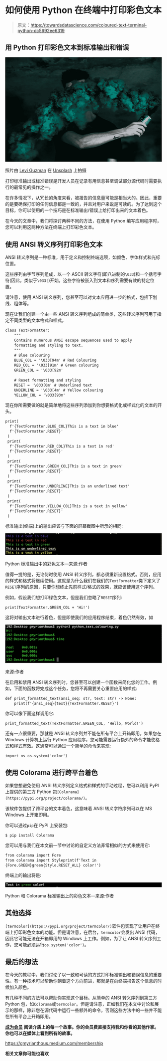 # 如何使用 Python 在终端中打印彩色文本

> 原文：<https://towardsdatascience.com/coloured-text-terminal-python-dc5692ee6319>

## 用 Python 打印彩色文本到标准输出和错误

![](img/a644dc41fb6fdc26563878fdd8af54af.png)

照片由 [Levi Guzman](https://unsplash.com/@homeschool?utm_source=unsplash&utm_medium=referral&utm_content=creditCopyText) 在 [Unsplash](https://unsplash.com/s/photos/smoke-grenade?utm_source=unsplash&utm_medium=referral&utm_content=creditCopyText) 上拍摄

打印标准输出或标准错误是开发人员在记录有用信息甚至调试部分源代码时需要执行的最常见的操作之一。

在许多情况下，从冗长的角度来看，被报告的信息量可能是相当大的。因此，重要的是要确保打印的任何信息都是一致的，并且对用户来说是可读的。为了达到这个目标，你可以使用的一个技巧是在标准输出/错误上给打印出来的文本着色。

在今天的文章中，我们将探讨两种不同的方法，在使用 Python 编写应用程序时，您可以利用这两种方法在终端上打印彩色文本。

## 使用 ANSI 转义序列打印彩色文本

ANSI 转义序列是一种标准，用于定义和控制终端选项，如颜色、字体样式和光标位置。

这些序列由字节序列组成，以一个 ASCII 转义字符(即八进制的`\033`)和一个括号字符(因此，类似于`\033[`)开始，这些字符被嵌入到文本和序列需要有效的特定位置。

请注意，使用 ANSI 转义序列，您甚至可以对文本应用进一步的格式，包括下划线、粗体等。

现在让我们创建一个由一些 ANSI 转义序列组成的简单类，这些转义序列可用于指定不同类型的文本格式和样式。

```
class TextFormatter:
    """
    Contains numerous ANSI escape sequences used to apply
    formatting and styling to text.
    """
    # Blue colouring
    BLUE_COL = '\033[94m' # Red Colouring
    RED_COL = '\033[91m' # Green colouring
    GREEN_COL = '\033[92m'

    # Reset formatting and styling
    RESET = '\033[0m' # Underlined text
    UNDERLINE = '\033[4m' # Yellow colouring
    YELLOW_COL = '\033[93m'
```

现在你所需要做的就是简单地将这些序列添加到你想要格式化或样式化的文本的开头。

```
print(
  f'{TextFormatter.BLUE_COL}This is a text in blue'
  f'{TextFormatter.RESET}'
 )
 print(
  f'{TextFormatter.RED_COL}This is a text in red'
  f'{TextFormatter.RESET}'
 )
 print(
  f'{TextFormatter.GREEN_COL}This is a text in green'
  f'{TextFormatter.RESET}'
 )
 print(
  f'{TextFormatter.UNDERLINE}This is an underlined text'
  f'{TextFormatter.RESET}'
 )
 print(
  f'{TextFormatter.YELLOW_COL}This is a text in yellow'
  f'{TextFormatter.RESET}'
 )
```

标准输出(终端)上的输出应该与下面的屏幕截图中所示的相同:

![](img/6e3fc7e42a545b3db8c9460d4d5c37c6.png)

Python 标准输出中的彩色文本—来源:作者

值得一提的是，无论何时使用 ANSI 转义序列，都必须重新设置格式。否则，应用的样式和格式将继续使用。这就是为什么我们在我们的`TextFormatter`类下定义了`RESET`序列的原因，只要你想终止先前样式/格式的效果，就应该使用这个序列。

例如，假设我们想打印绿色文本，但是我们忽略了`RESET`序列:

```
print(TextFormatter.GREEN_COL + 'Hi!')
```

这将对输出文本进行着色，但是即使我们的应用程序结束，着色仍然有效，如

![](img/8024ac2b19365557d04de1987f4965c5.png)

来源:作者

在启用和禁用 ANSI 转义序列时，您甚至可以创建一个函数来简化您的工作。例如，下面的函数将完成这个任务，您将不再需要关心重置应用的样式:

```
def print_formatted_text(ansi_seq: str, text: str) -> None:
    print(f'{ansi_seq}{text}{TextFormatter.RESET}')
```

你可以像下面这样调用它:

```
print_formatted_text(TextFormatter.GREEN_COL, 'Hello, World!')
```

还有一点很重要，那就是 ANSI 转义序列并不能在所有平台上开箱即用。如果您在 Windows 计算机上运行 Python 应用程序，您可能需要运行额外的命令才能使格式和样式有效。这通常可以通过一个简单的命令来实现:

```
import os os.system('color')
```

## 使用 Colorama 进行跨平台着色

如果您想避免使用 ANSI 转义序列定义格式和样式的手动过程，您可以利用 PyPI 上提供的第三方 Python 包`[Colorama](https://pypi.org/project/colorama/)`。

该软件包提供了跨平台的文本着色，这意味着 ANSI 转义字符序列可以在 MS Windows 上开箱即用。

你可以通过`pip`在 PyPI 上安装包:

```
$ pip install Colorama
```

您可以用与我们在本文前一节中讨论的自定义方法非常相似的方式来使用它:

```
from colorama import Fore
from colorama import Styleprint(f'Text in {Fore.GREEN}green{Style.RESET_ALL} color!')
```

终端上的输出将是:

![](img/8b85e901102aea91b3d7b93a7aded6ed.png)

Python 和 Colorama 标准输出上的彩色文本—来源:作者

## 其他选择

`[termcolor](https://pypi.org/project/termcolor/)`软件包实现了让用户在终端上打印彩色文本的功能。但是请注意，在后台，`termcolor`会发出 ANSI 代码，因此它可能无法在开箱即用的 Windows 上工作。例如，为了让 ANSI 转义序列工作，您可能必须运行`os.system('color')`。

## 最后的想法

在今天的教程中，我们讨论了以一致和可读的方式打印标准输出和错误信息的重要性。有一种技术可以帮助你朝着这个方向前进，那就是在向终端报告这个信息的时候加入颜色。

有几种不同的方法可以帮助你实现这个目标。从简单的 ANSI 转义序列到第三方 Python 包，如`Colorama`或`termcolor`。但是请注意，正如我们在本文中讨论和展示的那样，除非您在源代码中运行一些额外的命令，否则这些方法中的一些并不能在所有平台上开箱即用。

[**成为会员**](https://gmyrianthous.medium.com/membership) **阅读介质上的每一个故事。你的会员费直接支持我和你看的其他作家。你也可以在媒体上看到所有的故事。**

<https://gmyrianthous.medium.com/membership>  

**相关文章你可能也喜欢**

</requirements-vs-setuptools-python-ae3ee66e28af>  </args-kwargs-python-d9c71b220970>  </how-to-merge-pandas-dataframes-221e49c41bec> 